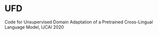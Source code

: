 # UFD
Code for Unsupervised Domain Adaptation of a Pretrained Cross-Lingual Language Model, IJCAI 2020
